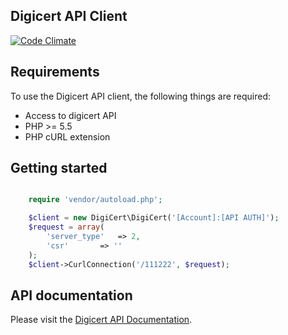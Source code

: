 ## Digicert API Client
[![Code Climate](https://codeclimate.com/github/Extreemhost/Digicert/badges/gpa.svg)](https://codeclimate.com/github/Extreemhost/Digicert)

## Requirements ##
To use the Digicert API client, the following things are required:

+ Access to digicert API 
+ PHP >= 5.5
+ PHP cURL extension

## Getting started ##

```php

	require 'vendor/autoload.php';

	$client = new DigiCert\DigiCert('[Account]:[API AUTH]');
	$request = array(
		'server_type'	=> 2,
		'csr'		=> ''
	);
	$client->CurlConnection('/111222', $request);
```

## API documentation ##

Please visit the [Digicert API Documentation](https://www.digicert.com/clients/rest/docs/retail).